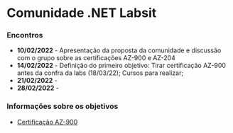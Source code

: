 # Comunidade .NET Labsit

### Encontros
- **10/02/2022** - Apresentação da proposta da comunidade e discussão com o grupo sobre as certificações AZ-900 e AZ-204
- **14/02/2022** - Definição do primeiro objetivo: Tirar certificação AZ-900 antes da confra da labs (18/03/22); Cursos para realizar;
- **21/02/2022** - 
- **28/02/2022** -

### Informações sobre os objetivos 
- [Certificação AZ-900](https://github.com/assis402/labsit-dotnet-community/blob/main/objetivos/AZ-900.md)
